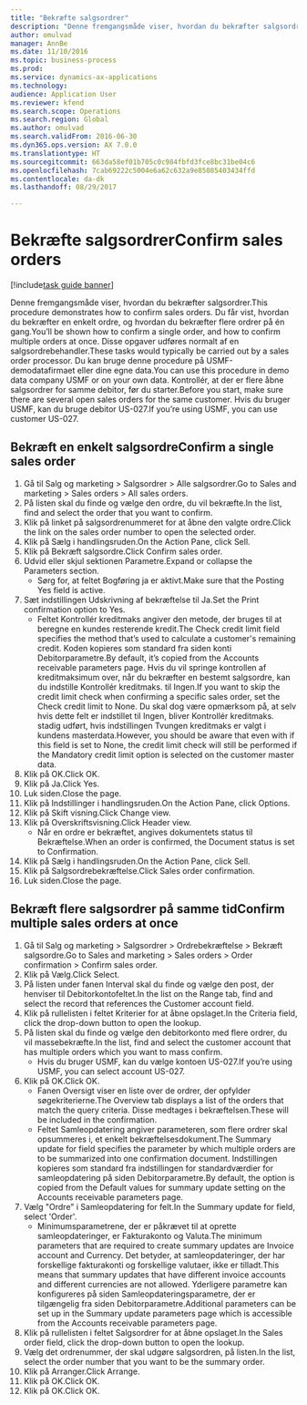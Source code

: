 ```yaml
--- 
title: "Bekræfte salgsordrer"
description: "Denne fremgangsmåde viser, hvordan du bekræfter salgsordrer."
author: omulvad
manager: AnnBe
ms.date: 11/10/2016
ms.topic: business-process
ms.prod: 
ms.service: dynamics-ax-applications
ms.technology: 
audience: Application User
ms.reviewer: kfend
ms.search.scope: Operations
ms.search.region: Global
ms.author: omulvad
ms.search.validFrom: 2016-06-30
ms.dyn365.ops.version: AX 7.0.0
ms.translationtype: HT
ms.sourcegitcommit: 663da58ef01b705c0c984fbfd3fce8bc31be04c6
ms.openlocfilehash: 7cab69222c5004e6a62c632a9e85085403434ffd
ms.contentlocale: da-dk
ms.lasthandoff: 08/29/2017

---
```

# <a name="confirm-sales-orders"></a><span data-ttu-id="ec906-103">Bekræfte salgsordrer</span><span class="sxs-lookup"><span data-stu-id="ec906-103">Confirm sales orders</span></span>

[!include[task guide banner](../../includes/task-guide-banner.md)]

<span data-ttu-id="ec906-104">Denne fremgangsmåde viser, hvordan du bekræfter salgsordrer.</span><span class="sxs-lookup"><span data-stu-id="ec906-104">This procedure demonstrates how to confirm sales orders.</span></span> <span data-ttu-id="ec906-105">Du får vist, hvordan du bekræfter en enkelt ordre, og hvordan du bekræfter flere ordrer på én gang.</span><span class="sxs-lookup"><span data-stu-id="ec906-105">You’ll be shown how to confirm a single order, and how to confirm multiple orders at once.</span></span> <span data-ttu-id="ec906-106">Disse opgaver udføres normalt af en salgsordrebehandler.</span><span class="sxs-lookup"><span data-stu-id="ec906-106">These tasks would typically be carried out by a sales order processor.</span></span> <span data-ttu-id="ec906-107">Du kan bruge denne procedure på USMF-demodatafirmaet eller dine egne data.</span><span class="sxs-lookup"><span data-stu-id="ec906-107">You can use this procedure in demo data company USMF or on your own data.</span></span> <span data-ttu-id="ec906-108">Kontrollér, at der er flere åbne salgsordrer for samme debitor, før du starter.</span><span class="sxs-lookup"><span data-stu-id="ec906-108">Before you start, make sure there are several open sales orders for the same customer.</span></span> <span data-ttu-id="ec906-109">Hvis du bruger USMF, kan du bruge debitor US-027.</span><span class="sxs-lookup"><span data-stu-id="ec906-109">If you’re using USMF, you can use customer US-027.</span></span>


## <a name="confirm-a-single-sales-order"></a><span data-ttu-id="ec906-110">Bekræft en enkelt salgsordre</span><span class="sxs-lookup"><span data-stu-id="ec906-110">Confirm a single sales order</span></span>
1. <span data-ttu-id="ec906-111">Gå til Salg og marketing > Salgsordrer > Alle salgsordrer.</span><span class="sxs-lookup"><span data-stu-id="ec906-111">Go to Sales and marketing > Sales orders > All sales orders.</span></span>
2. <span data-ttu-id="ec906-112">På listen skal du finde og vælge den ordre, du vil bekræfte.</span><span class="sxs-lookup"><span data-stu-id="ec906-112">In the list, find and select the order that you want to confirm.</span></span>
3. <span data-ttu-id="ec906-113">Klik på linket på salgsordrenummeret for at åbne den valgte ordre.</span><span class="sxs-lookup"><span data-stu-id="ec906-113">Click the link on the sales order number to open the selected order.</span></span>
4. <span data-ttu-id="ec906-114">Klik på Sælg i handlingsruden.</span><span class="sxs-lookup"><span data-stu-id="ec906-114">On the Action Pane, click Sell.</span></span>
5. <span data-ttu-id="ec906-115">Klik på Bekræft salgsordre.</span><span class="sxs-lookup"><span data-stu-id="ec906-115">Click Confirm sales order.</span></span>
6. <span data-ttu-id="ec906-116">Udvid eller skjul sektionen Parametre.</span><span class="sxs-lookup"><span data-stu-id="ec906-116">Expand or collapse the Parameters section.</span></span>
    * <span data-ttu-id="ec906-117">Sørg for, at feltet Bogføring ja er aktivt.</span><span class="sxs-lookup"><span data-stu-id="ec906-117">Make sure that the Posting Yes field is active.</span></span>  
7. <span data-ttu-id="ec906-118">Sæt indstillingen Udskrivning af bekræftelse til Ja.</span><span class="sxs-lookup"><span data-stu-id="ec906-118">Set the Print confirmation option to Yes.</span></span>
    * <span data-ttu-id="ec906-119">Feltet Kontrollér kreditmaks angiver den metode, der bruges til at beregne en kundes resterende kredit.</span><span class="sxs-lookup"><span data-stu-id="ec906-119">The Check credit limit field specifies the method that’s used to calculate a customer's remaining credit.</span></span> <span data-ttu-id="ec906-120">Koden kopieres som standard fra siden konti Debitorparametre.</span><span class="sxs-lookup"><span data-stu-id="ec906-120">By default, it’s copied from the Accounts receivable parameters page.</span></span> <span data-ttu-id="ec906-121">Hvis du vil springe kontrollen af kreditmaksimum over, når du bekræfter en bestemt salgsordre, kan du indstille Kontrollér kreditmaks. til Ingen.</span><span class="sxs-lookup"><span data-stu-id="ec906-121">If you want to skip the credit limit check when confirming a specific sales order, set the Check credit limit to None.</span></span> <span data-ttu-id="ec906-122">Du skal dog være opmærksom på, at selv hvis dette felt er indstillet til Ingen, bliver Kontrollér kreditmaks. stadig udført, hvis indstillingen Tvungen kreditmaks er valgt i kundens masterdata.</span><span class="sxs-lookup"><span data-stu-id="ec906-122">However, you should be aware that even with if this field is set to None, the credit limit check will still be performed if the Mandatory credit limit option is selected on the customer master data.</span></span>  
8. <span data-ttu-id="ec906-123">Klik på OK.</span><span class="sxs-lookup"><span data-stu-id="ec906-123">Click OK.</span></span>
9. <span data-ttu-id="ec906-124">Klik på Ja.</span><span class="sxs-lookup"><span data-stu-id="ec906-124">Click Yes.</span></span>
10. <span data-ttu-id="ec906-125">Luk siden.</span><span class="sxs-lookup"><span data-stu-id="ec906-125">Close the page.</span></span>
11. <span data-ttu-id="ec906-126">Klik på Indstillinger i handlingsruden.</span><span class="sxs-lookup"><span data-stu-id="ec906-126">On the Action Pane, click Options.</span></span>
12. <span data-ttu-id="ec906-127">Klik på Skift visning.</span><span class="sxs-lookup"><span data-stu-id="ec906-127">Click Change view.</span></span>
13. <span data-ttu-id="ec906-128">Klik på Overskriftsvisning.</span><span class="sxs-lookup"><span data-stu-id="ec906-128">Click Header view.</span></span>
    * <span data-ttu-id="ec906-129">Når en ordre er bekræftet, angives dokumentets status til Bekræftelse.</span><span class="sxs-lookup"><span data-stu-id="ec906-129">When an order is confirmed, the Document status is set to Confirmation.</span></span>  
14. <span data-ttu-id="ec906-130">Klik på Sælg i handlingsruden.</span><span class="sxs-lookup"><span data-stu-id="ec906-130">On the Action Pane, click Sell.</span></span>
15. <span data-ttu-id="ec906-131">Klik på Salgsordrebekræftelse.</span><span class="sxs-lookup"><span data-stu-id="ec906-131">Click Sales order confirmation.</span></span>
16. <span data-ttu-id="ec906-132">Luk siden.</span><span class="sxs-lookup"><span data-stu-id="ec906-132">Close the page.</span></span>

## <a name="confirm-multiple-sales-orders-at-once"></a><span data-ttu-id="ec906-133">Bekræft flere salgsordrer på samme tid</span><span class="sxs-lookup"><span data-stu-id="ec906-133">Confirm multiple sales orders at once</span></span>
1. <span data-ttu-id="ec906-134">Gå til Salg og marketing > Salgsordrer > Ordrebekræftelse > Bekræft salgsordre.</span><span class="sxs-lookup"><span data-stu-id="ec906-134">Go to Sales and marketing > Sales orders > Order confirmation > Confirm sales order.</span></span>
2. <span data-ttu-id="ec906-135">Klik på Vælg.</span><span class="sxs-lookup"><span data-stu-id="ec906-135">Click Select.</span></span>
3. <span data-ttu-id="ec906-136">På listen under fanen Interval skal du finde og vælge den post, der henviser til Debitorkontofeltet.</span><span class="sxs-lookup"><span data-stu-id="ec906-136">In the list on the Range tab, find and select the record that references the Customer account field.</span></span>
4. <span data-ttu-id="ec906-137">Klik på rullelisten i feltet Kriterier for at åbne opslaget.</span><span class="sxs-lookup"><span data-stu-id="ec906-137">In the Criteria field, click the drop-down button to open the lookup.</span></span>
5. <span data-ttu-id="ec906-138">På listen skal du finde og vælge den debitorkonto med flere ordrer, du vil massebekræfte.</span><span class="sxs-lookup"><span data-stu-id="ec906-138">In the list, find and select the customer account that has multiple orders which you want to mass confirm.</span></span>
    * <span data-ttu-id="ec906-139">Hvis du bruger USMF, kan du vælge kontoen US-027.</span><span class="sxs-lookup"><span data-stu-id="ec906-139">If you’re using USMF, you can select account US-027.</span></span>  
6. <span data-ttu-id="ec906-140">Klik på OK.</span><span class="sxs-lookup"><span data-stu-id="ec906-140">Click OK.</span></span>
    * <span data-ttu-id="ec906-141">Fanen Oversigt viser en liste over de ordrer, der opfylder søgekriterierne.</span><span class="sxs-lookup"><span data-stu-id="ec906-141">The Overview tab displays a list of the orders that match the query criteria.</span></span> <span data-ttu-id="ec906-142">Disse medtages i bekræftelsen.</span><span class="sxs-lookup"><span data-stu-id="ec906-142">These will be included in the confirmation.</span></span>  
    * <span data-ttu-id="ec906-143">Feltet Samleopdatering angiver parameteren, som flere ordrer skal opsummeres i, et enkelt bekræftelsesdokument.</span><span class="sxs-lookup"><span data-stu-id="ec906-143">The Summary update for field specifies the parameter by which multiple orders are to be summarized into one confirmation document.</span></span> <span data-ttu-id="ec906-144">Indstillingen kopieres som standard fra indstillingen for standardværdier for samleopdatering på siden Debitorparametre.</span><span class="sxs-lookup"><span data-stu-id="ec906-144">By default, the option is copied from the Default values for summary update setting on the Accounts receivable parameters page.</span></span>  
7. <span data-ttu-id="ec906-145">Vælg "Ordre" i Samleopdatering for felt.</span><span class="sxs-lookup"><span data-stu-id="ec906-145">In the Summary update for field, select 'Order'.</span></span>
    * <span data-ttu-id="ec906-146">Minimumsparametrene, der er påkrævet til at oprette samleopdateringer, er Fakturakonto og Valuta.</span><span class="sxs-lookup"><span data-stu-id="ec906-146">The minimum parameters that are required to create summary updates are Invoice account and Currency.</span></span> <span data-ttu-id="ec906-147">Det betyder, at samleopdateringer, der har forskellige fakturakonti og forskellige valutaer, ikke er tilladt.</span><span class="sxs-lookup"><span data-stu-id="ec906-147">This means that summary updates that have different invoice accounts and different currencies are not allowed.</span></span> <span data-ttu-id="ec906-148">Yderligere parametre kan konfigureres på siden Samleopdateringsparametre, der er tilgængelig fra siden Debitorparametre.</span><span class="sxs-lookup"><span data-stu-id="ec906-148">Additional parameters can be set up in the Summary update parameters page which is accessible from the Accounts receivable parameters page.</span></span>  
8. <span data-ttu-id="ec906-149">Klik på rullelisten i feltet Salgsordrer for at åbne opslaget.</span><span class="sxs-lookup"><span data-stu-id="ec906-149">In the Sales order field, click the drop-down button to open the lookup.</span></span>
9. <span data-ttu-id="ec906-150">Vælg det ordrenummer, der skal udgøre salgsordren, på listen.</span><span class="sxs-lookup"><span data-stu-id="ec906-150">In the list, select the order number that you want to be the summary order.</span></span>
10. <span data-ttu-id="ec906-151">Klik på Arranger.</span><span class="sxs-lookup"><span data-stu-id="ec906-151">Click Arrange.</span></span>
11. <span data-ttu-id="ec906-152">Klik på OK.</span><span class="sxs-lookup"><span data-stu-id="ec906-152">Click OK.</span></span>
12. <span data-ttu-id="ec906-153">Klik på OK.</span><span class="sxs-lookup"><span data-stu-id="ec906-153">Click OK.</span></span>



